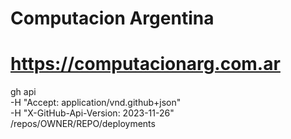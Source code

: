 # Computacion Argentina
# https://computacionarg.com.ar

gh api \
  -H "Accept: application/vnd.github+json" \
  -H "X-GitHub-Api-Version: 2023-11-26" \
  /repos/OWNER/REPO/deployments
